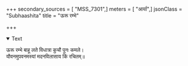 +++
secondary_sources = [ "MSS_7301",]
meters = [ "आर्या",]
jsonClass = "Subhaashita"
title = "ऊरू रम्भे"

+++

<details open><summary>Text</summary>

ऊरू रम्भे बाहू लते विधात्रा कुचौ पुनः कमले।  
यौवनमुपवनमस्यां मदनविलासाय किं रचितम्॥
</details>
